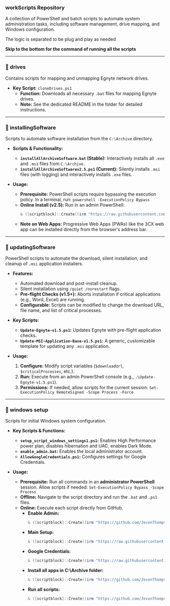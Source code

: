 ### **workScripts Repository**

A collection of PowerShell and batch scripts to automate system administration tasks, including software management, drive mapping, and Windows configuration.

The logic is separated to be plug and play as needed 

**Skip to the bottom for the command of running all the scripts**

-----

### **📂 drives**

Contains scripts for mapping and unmapping Egnyte network drives.

  * **Key Script:** `cloneDrives.ps1`
      * **Function:** Downloads all necessary `.bat` files for mapping Egnyte drives.
      * **Note:** See the dedicated README in the folder for detailed instructions.

-----

### **📂 installingSoftware**

Scripts to automate software installation from the `C:\Archive` directory.

  * **Scripts & Functionality:**

      * **`installAllArchiveSoftware.bat` (Stable):** Interactively installs all `.exe` and `.msi` files from `C:\Archive`.
      * **`installAllArchiveSoftwarev2.5.ps1` (Current):** Silently installs `.msi` files (with logging) and interactively installs `.exe` files.

  * **Usage:**

      * **Prerequisite:** PowerShell scripts require bypassing the execution policy. In a terminal, run: `powershell -ExecutionPolicy Bypass`
      * **Online Install (v2.5):** Run in an admin PowerShell:
        ```powershell
        & ([scriptblock]::Create((irm "https://raw.githubusercontent.com/JevonThompsonx/InstallScripts/refs/heads/main/installingSoftware/installAllArchiveSoftwarev2.5.ps1")))
        ```
      * **Note on Web Apps:** Progressive Web Apps (PWAs) like the 3CX web app can be installed directly from the browser's address bar.

-----

### **📂 updatingSoftware**

PowerShell scripts to automate the download, silent installation, and cleanup of `.msi` application installers.

  * **Features:**

      * Automated download and post-install cleanup.
      * Silent installation using `/quiet /norestart` flags.
      * **Pre-flight Checks (v1.5+):** Aborts installation if critical applications (e.g., Word, Excel) are running.
      * **Configurable:** Scripts can be modified to change the download URL, file name, and list of critical processes.

  * **Key Scripts:**

      * **`Update-Egnyte-v1.5.ps1`:** Updates Egnyte with pre-flight application checks.
      * **`Update-MSI-Application-Base-v1.5.ps1`:** A generic, customizable template for updating any `.msi` application.

  * **Usage:**

    1.  **Configure:** Modify script variables (`$downloadUrl`, `$criticalProcesses`, etc.).
    2.  **Run:** Execute from an admin PowerShell console (e.g., `.\Update-Egnyte-v1.5.ps1`).
    3.  **Permissions:** If needed, allow scripts for the current session: `Set-ExecutionPolicy RemoteSigned -Scope Process -Force`

-----

### **📂 windows setup**

Scripts for initial Windows system configuration.

  * **Key Scripts & Functions:**

      * **`setup_script_windows_settings1.ps1`:** Enables High Performance power plan, disables hibernation and UAC, enables Dark Mode.
      * **`enable_admin.bat`:** Enables the local administrator account.
      * **`AllowGoogleCredentials.ps1`:** Configures settings for Google Credentials.

  * **Usage:**

      * **Prerequisite:** Run all commands in an **administrator PowerShell** session. Allow scripts if needed: `Set-ExecutionPolicy Bypass -Scope Process`
      * **Offline:** Navigate to the script directory and run the `.bat` and `.ps1` files.
      * **Online:** Execute each script directly from GitHub.
          * **Enable Admin:**
            ```powershell
            & ([scriptblock]::Create((irm "https://github.com/JevonThompsonx/workScripts/raw/refs/heads/main/windows%20setup/enable_admin.bat")))
            ```
          * **Main Setup:**
            ```powershell
            & ([scriptblock]::Create((irm "https://raw.githubusercontent.com/JevonThompsonx/workScripts/refs/heads/main/windows%20setup/setup_script_windows_settings1_3.ps1")))
            ```
          * **Google Credentials:**
            ```powershell
            & ([scriptblock]::Create((irm "https://raw.githubusercontent.com/JevonThompsonx/workScripts/refs/heads/main/windows%20setup/AllowGoogleCredentials.ps1")))
            ```
          * **Install all apps in C:\Archive folder:**
            ```powershell
            & ([scriptblock]::Create((irm "https://github.com/JevonThompsonx/workScripts/raw/refs/heads/main/installingSoftware/installAllArchiveSoftwarev2.6.ps1")))
            ```
          * **Run all scripts:**
            ```powershell
            & ([scriptblock]::Create((irm "https://github.com/JevonThompsonx/workScripts/raw/refs/heads/main/Run-All-Work-Scripts.ps1")))
            ```

